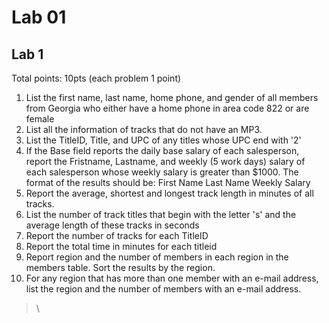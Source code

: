 # Lab 01

## Lab 1

Total points: 10pts (each problem 1 point)

1. List the first name, last name, home phone, and gender of all members from Georgia who either have a home phone in area code 822 or are female
2. List all the information of tracks that do not have an MP3.
3. List the TitleID, Title, and UPC of any titles whose UPC end with '2'
4. If the Base field reports the daily base salary of each salesperson, report the Fristname, Lastname, and weekly (5 work days) salary of each salesperson whose weekly salary is greater than $1000. The format of the results should be: First Name  Last Name  Weekly Salary
5. Report the average, shortest and longest track length in minutes of all tracks.
6. List the number of track titles that begin with the letter 's' and the average length of these tracks in seconds
7. Report the number of tracks for each TitleID
8. Report the total time in minutes for each titleid
9. Report region and the number of members in each region in the members table. Sort the results by the region.
10. For any region that has more than one member with an e-mail address, list the region and the number of members with an e-mail address.

> \
>
